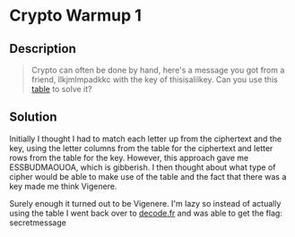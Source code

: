 # Crypto Warmup 1
## Description
>Crypto can often be done by hand, here's a message you got from a friend,
>llkjmlmpadkkc with the key of thisisalilkey. Can you use this [table](https://2018shell.picoctf.com/static/ac0f6ae1aadadc4736c8b8478145bf8d/table.txt) to solve it?
## Solution
Initially I thought I had to match each letter up from the ciphertext and the
key, using the letter columns from the table for the ciphertext and letter rows
from the table for the key. However, this approach gave me ESSBUDMAOUOA, which
is gibberish. I then thought about what type of cipher would be able to make use
of the table and the fact that there was a key made me think Vigenere.

Surely enough it turned out to be Vigenere. I'm lazy so instead of actually
using the table I went back over to
[decode.fr](https://www.dcode.fr/vigenere-cipher) and was able to get the flag:
secretmessage
